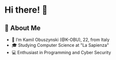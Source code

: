 # Hi there! 👋

## 📖 About Me
- 👋 I’m Kamil Obuszynski (@K-OBU), 22, from Italy
- 🎓 Studying Computer Science at "La Sapienza"
- 💻 Enthusiast in Programming and Cyber Security
<!---
K-OBU/K-OBU is a ✨ special ✨ repository because its `README.md` (this file) appears on your GitHub profile.
You can click the Preview link to take a look at your changes.
--->
